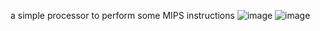a simple processor to perform some MIPS instructions
![image](https://github.com/Sown5103/processor/assets/109071464/f32e8a10-8e1f-4a9f-9ba3-cf2bb3b5b97c)
![image](https://github.com/Sown5103/processor/assets/109071464/283e0b5e-6855-47c1-8042-1bcdd8dcdf6d)
